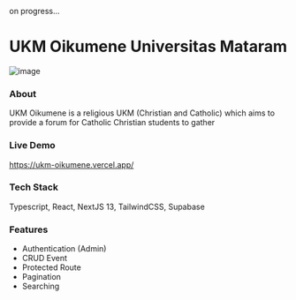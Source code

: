 on progress...
# UKM Oikumene Universitas Mataram #
![image](https://github.com/Melkijo/oikumene-web/assets/93898408/52f724f8-9c84-49ba-b0d0-1d3681d7127d)
### About ###
UKM Oikumene is a religious UKM (Christian and Catholic) which aims to provide a forum for Catholic Christian students to gather
### Live Demo ###
https://ukm-oikumene.vercel.app/
### Tech Stack ###
Typescript, React, NextJS 13, TailwindCSS, Supabase
### Features ###
- Authentication (Admin)
- CRUD Event
- Protected Route
- Pagination
- Searching
